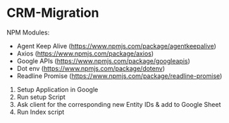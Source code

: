 # CRM-Migration

NPM Modules:
- Agent Keep Alive (https://www.npmjs.com/package/agentkeepalive)
- Axios (https://www.npmjs.com/package/axios)
- Google APIs (https://www.npmjs.com/package/googleapis)
- Dot env (https://www.npmjs.com/package/dotenv)
- Readline Promise (https://www.npmjs.com/package/readline-promise)

1) Setup Application in Google 
2) Run setup Script
3) Ask client for the corresponding new Entity IDs & add to Google Sheet
4) Run Index script
